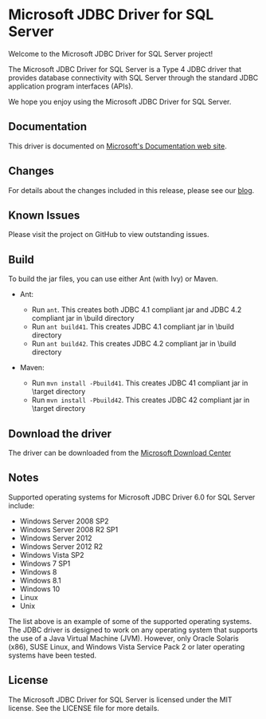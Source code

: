 # Microsoft JDBC Driver for SQL Server

Welcome to the Microsoft JDBC Driver for SQL Server project!

The Microsoft JDBC Driver for SQL Server is a Type 4 JDBC driver that provides database connectivity with SQL Server through the standard JDBC application program interfaces (APIs).

We hope you enjoy using the Microsoft JDBC Driver for SQL Server.


## Documentation
This driver is documented on [Microsoft's Documentation web site](https://msdn.microsoft.com/en-us/library/mt720657).


## Changes
For details about the changes included in this release, please see our [blog](https://msdn.microsoft.com/en-us/library/aa342325).


## Known Issues
Please visit the project on GitHub to view outstanding issues.


## Build
To build the jar files, you can use either Ant (with Ivy) or Maven.

* Ant:
    * Run `ant`. This creates both JDBC 4.1 compliant jar and JDBC 4.2 compliant jar in \build directory
    * Run `ant build41`. This creates JDBC 4.1 compliant jar in \build directory
    * Run `ant build42`. This creates JDBC 4.2 compliant jar in \build directory

* Maven:
    * Run `mvn install -Pbuild41`. This creates JDBC 41 compliant jar in \target directory
    * Run `mvn install -Pbuild42`. This creates JDBC 42 compliant jar in \target directory


## Download the driver
The driver can be downloaded from the [Microsoft Download Center](https://www.microsoft.com/en-us/download/details.aspx?displaylang=en&id=11774)


## Notes
Supported operating systems for Microsoft JDBC Driver 6.0 for SQL Server include:
* Windows Server 2008 SP2
* Windows Server 2008 R2 SP1
* Windows Server 2012
* Windows Server 2012 R2
* Windows Vista SP2
* Windows 7 SP1
* Windows 8
* Windows 8.1
* Windows 10
* Linux
* Unix

The list above is an example of some of the supported operating systems. The JDBC driver is designed to work on any operating system that supports the use of a Java Virtual Machine (JVM). However, only Oracle Solaris (x86), SUSE Linux, and Windows Vista Service Pack 2 or later operating systems have been tested.


## License
The Microsoft JDBC Driver for SQL Server is licensed under the MIT license. See the LICENSE file for more details.



